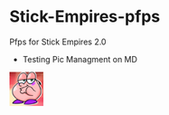 # Stick-Empires-pfps
Pfps for Stick Empires 2.0

- Testing Pic Managment on MD

![Test #1](https://raw.githubusercontent.com/dyzqy/Stick-Empires-pfps/main/AsesSon.png)